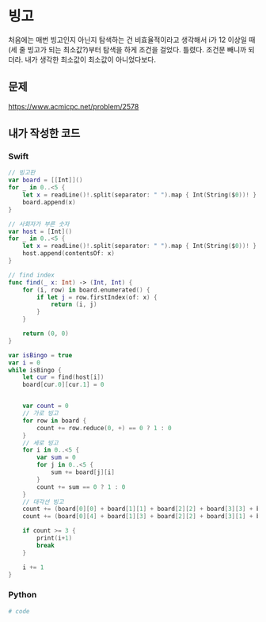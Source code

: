 # 빙고

처음에는 매번 빙고인지 아닌지 탐색하는 건 비효율적이라고 생각해서 i가 12 이상일 때(세 줄 빙고가 되는 최소값?)부터 탐색을 하게 조건을 걸었다. 틀렸다. 조건문 빼니까 되더라. 내가 생각한 최소값이 최소값이 아니었다보다.

## 문제
https://www.acmicpc.net/problem/2578

## 내가 작성한 코드
### Swift
```swift
// 빙고판
var board = [[Int]]()
for _ in 0..<5 {
    let x = readLine()!.split(separator: " ").map { Int(String($0))! }
    board.append(x)
}

// 사회자가 부른 숫자
var host = [Int]()
for _ in 0..<5 {
    let x = readLine()!.split(separator: " ").map { Int(String($0))! }
    host.append(contentsOf: x)
}

// find index
func find(_ x: Int) -> (Int, Int) {
    for (i, row) in board.enumerated() {
        if let j = row.firstIndex(of: x) {
            return (i, j)
        }
    }

    return (0, 0)
}

var isBingo = true
var i = 0
while isBingo {
    let cur = find(host[i])
    board[cur.0][cur.1] = 0


    var count = 0
    // 가로 빙고
    for row in board {
        count += row.reduce(0, +) == 0 ? 1 : 0
    }
    // 세로 빙고
    for i in 0..<5 {
        var sum = 0
        for j in 0..<5 {
            sum += board[j][i]
        }
        count += sum == 0 ? 1 : 0
    }
    // 대각선 빙고
    count += (board[0][0] + board[1][1] + board[2][2] + board[3][3] + board[4][4]) == 0 ? 1 : 0
    count += (board[0][4] + board[1][3] + board[2][2] + board[3][1] + board[4][0]) == 0 ? 1 : 0

    if count >= 3 {
        print(i+1)
        break
    }

    i += 1
}
```
### Python
```python
# code
```